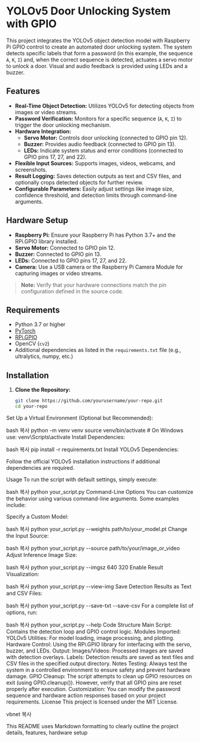 # YOLOv5 Door Unlocking System with GPIO

This project integrates the YOLOv5 object detection model with Raspberry Pi GPIO control to create an automated door unlocking system. The system detects specific labels that form a password (in this example, the sequence `A`, `K`, `I`) and, when the correct sequence is detected, actuates a servo motor to unlock a door. Visual and audio feedback is provided using LEDs and a buzzer.

## Features

- **Real-Time Object Detection:** Utilizes YOLOv5 for detecting objects from images or video streams.
- **Password Verification:** Monitors for a specific sequence (`A`, `K`, `I`) to trigger the door unlocking mechanism.
- **Hardware Integration:** 
  - **Servo Motor:** Controls door unlocking (connected to GPIO pin 12).
  - **Buzzer:** Provides audio feedback (connected to GPIO pin 13).
  - **LEDs:** Indicate system status and error conditions (connected to GPIO pins 17, 27, and 22).
- **Flexible Input Sources:** Supports images, videos, webcams, and screenshots.
- **Result Logging:** Saves detection outputs as text and CSV files, and optionally crops detected objects for further review.
- **Configurable Parameters:** Easily adjust settings like image size, confidence threshold, and detection limits through command-line arguments.

## Hardware Setup

- **Raspberry Pi:** Ensure your Raspberry Pi has Python 3.7+ and the RPi.GPIO library installed.
- **Servo Motor:** Connected to GPIO pin 12.
- **Buzzer:** Connected to GPIO pin 13.
- **LEDs:** Connected to GPIO pins 17, 27, and 22.
- **Camera:** Use a USB camera or the Raspberry Pi Camera Module for capturing images or video streams.

> **Note:** Verify that your hardware connections match the pin configuration defined in the source code.

## Requirements

- Python 3.7 or higher
- [PyTorch](https://pytorch.org/)
- [RPi.GPIO](https://pypi.org/project/RPi.GPIO/)
- OpenCV (`cv2`)
- Additional dependencies as listed in the `requirements.txt` file (e.g., ultralytics, numpy, etc.)

## Installation

1. **Clone the Repository:**

   ```bash
   git clone https://github.com/yourusername/your-repo.git
   cd your-repo
Set Up a Virtual Environment (Optional but Recommended):

bash
복사
python -m venv venv
source venv/bin/activate  # On Windows use: venv\Scripts\activate
Install Dependencies:

bash
복사
pip install -r requirements.txt
Install YOLOv5 Dependencies:

Follow the official YOLOv5 installation instructions if additional dependencies are required.

Usage
To run the script with default settings, simply execute:

bash
복사
python your_script.py
Command-Line Options
You can customize the behavior using various command-line arguments. Some examples include:

Specify a Custom Model:

bash
복사
python your_script.py --weights path/to/your_model.pt
Change the Input Source:

bash
복사
python your_script.py --source path/to/your/image_or_video
Adjust Inference Image Size:

bash
복사
python your_script.py --imgsz 640 320
Enable Result Visualization:

bash
복사
python your_script.py --view-img
Save Detection Results as Text and CSV Files:

bash
복사
python your_script.py --save-txt --save-csv
For a complete list of options, run:

bash
복사
python your_script.py --help
Code Structure
Main Script: Contains the detection loop and GPIO control logic.
Modules Imported:
YOLOv5 Utilities: For model loading, image processing, and plotting.
Hardware Control: Using the RPi.GPIO library for interfacing with the servo, buzzer, and LEDs.
Output:
Images/Videos: Processed images are saved with detection overlays.
Labels: Detection results are saved as text files and CSV files in the specified output directory.
Notes
Testing: Always test the system in a controlled environment to ensure safety and prevent hardware damage.
GPIO Cleanup: The script attempts to clean up GPIO resources on exit (using GPIO.cleanup()). However, verify that all GPIO pins are reset properly after execution.
Customization: You can modify the password sequence and hardware action responses based on your project requirements.
License
This project is licensed under the MIT License.

vbnet
복사

This README uses Markdown formatting to clearly outline the project details, features, hardware setup
